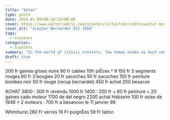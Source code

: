```yaml
---
title: "Solex"
type: posts
date: 2024-01-09T08:10:55+00:00
cover: https://www.waltercedric.com/scooter/collection/cedricwalter-bernardet-e51.webp
cover_alt: "Scooter Bernardet E51 1956"
tags:
  - scooters
categories:
  - Scooters
summary: "In the world of classic scooters, few names evoke as much nostalgia and admiration as the Scooter of 1950. These timeless two-wheeled wonder have an enduring appeal that captures the essence of a bygone era."
draft: true
---
```


200 fr gaines grises noire
90  fr cables 10fr piËces * 9
150 fr 3 segments rouges
60  fr 3 bougies
20  fr sacoches
50  fr sacoches
150 fr peinture bombes noir
50  fr rouge (recup bernardet)
450 fr achat 200 besacon


ACHAT 3800 : 300 fr revendu 1000 fr
      1400 : 200 fr + 60 fr peinture + 20 gaines
   cado moteur 1700 de del negro
      2200 achat Habseim 100 fr
      solex de 1948 + 2 moteurs : 700 fr a besancon le 11 janvier 99


Whimhurst
280  Fr verres
16   Fr poignÈes
59   Fr laiton

